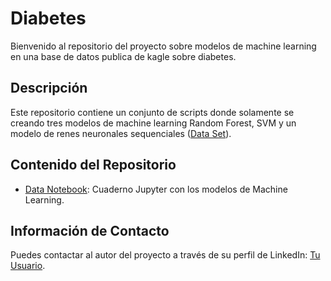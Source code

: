 <!-- markdown -->
# Diabetes

Bienvenido al repositorio del proyecto sobre modelos de machine learning en una base de datos publica de kagle sobre diabetes.

## Descripción
Este repositorio contiene un conjunto de scripts donde solamente se creando tres modelos de machine learning Random Forest, SVM y un modelo de renes neuronales sequenciales ([Data Set](https://www.kaggle.com/datasets/uciml/pima-indians-diabetes-database)).

## Contenido del Repositorio
- [Data Notebook]([https://github.com/jtbnb](https://github.com/jtbigdata/Diabetes/blob/main/Diabetes_ML.ipynb)): Cuaderno Jupyter con los modelos de Machine Learning.
<!-- Agrega más elementos según sea necesario -->


## Información de Contacto
Puedes contactar al autor del proyecto a través de su perfil de LinkedIn: [Tu Usuario](https://www.linkedin.com/in/julio-c%C3%A9sar-torres-pati%C3%B1o-78492696/).

